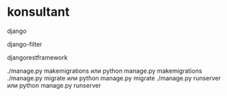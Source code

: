# konsultant

django

django-filter

djangorestframework

./manage.py makemigrations или python manage.py makemigrations
./manage.py migrate или python manage.py migrate
./manage.py runserver или python manage.py runserver
